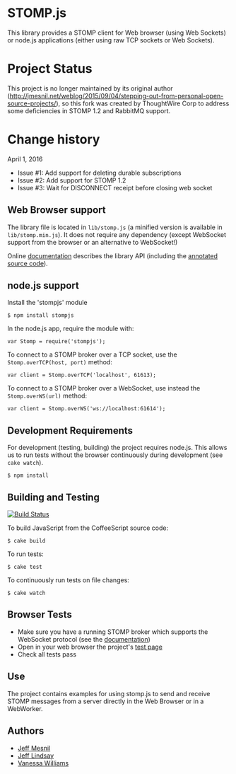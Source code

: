 # STOMP.js

This library provides a STOMP client for Web browser (using Web Sockets) or node.js applications (either using raw TCP sockets or Web Sockets).

# Project Status

This project is no longer maintained by its original author (http://jmesnil.net/weblog/2015/09/04/stepping-out-from-personal-open-source-projects/), so
this fork was created by ThoughtWire Corp to address some deficiencies in STOMP 1.2 and RabbitMQ support.

# Change history

April 1, 2016
* Issue #1: Add support for deleting durable subscriptions
* Issue #2: Add support for STOMP 1.2
* Issue #3: Wait for DISCONNECT receipt before closing web socket

## Web Browser support

The library file is located in `lib/stomp.js` (a minified version is available in `lib/stomp.min.js`).
It does not require any dependency (except WebSocket support from the browser or an alternative to WebSocket!)

Online [documentation][doc] describes the library API (including the [annotated source code][annotated]).

## node.js support

Install the 'stompjs' module

    $ npm install stompjs

In the node.js app, require the module with:

    var Stomp = require('stompjs');

To connect to a STOMP broker over a TCP socket, use the `Stomp.overTCP(host, port)` method:

    var client = Stomp.overTCP('localhost', 61613);

To connect to a STOMP broker over a WebSocket, use instead the `Stomp.overWS(url)` method:

    var client = Stomp.overWS('ws://localhost:61614');

## Development Requirements

For development (testing, building) the project requires node.js. This allows us to run tests without the browser continuously during development (see `cake watch`).

    $ npm install

## Building and Testing

[![Build Status](https://secure.travis-ci.org/jmesnil/stomp-websocket.png)](http://travis-ci.org/jmesnil/stomp-websocket)

To build JavaScript from the CoffeeScript source code:

    $ cake build

To run tests:

    $ cake test

To continuously run tests on file changes:

    $ cake watch


## Browser Tests

* Make sure you have a running STOMP broker which supports the WebSocket protocol
 (see the [documentation][doc])
* Open in your web browser the project's [test page](browsertests/index.html)
* Check all tests pass

## Use

The project contains examples for using stomp.js
to send and receive STOMP messages from a server directly in the Web Browser or in a WebWorker.

## Authors

 * [Jeff Mesnil](http://jmesnil.net/)
 * [Jeff Lindsay](http://github.com/progrium)
 * [Vanessa Williams](http://github.com/fridgebuzz)

[doc]: http://jmesnil.net/stomp-websocket/doc/
[annotated]: http://jmesnil.net/stomp-websocket/doc/stomp.html
